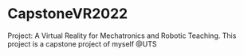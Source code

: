 # CapstoneVR2022

Project: A Virtual Reality for Mechatronics and Robotic Teaching. 
This project is a capstone project of myself @UTS
